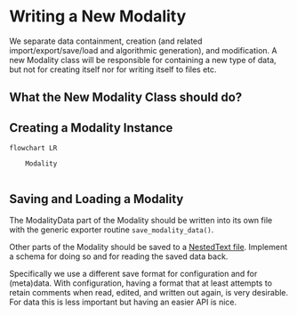# Writing a New Modality

We separate data containment, creation (and related import/export/save/load and algorithmic generation), and modification. A new Modality class will be responsible for containing a new type of data, but not for creating itself nor for writing itself to files etc.

## What the New Modality Class should do?

## Creating a Modality Instance

```mermaid
flowchart LR

    Modality


```

## Saving and Loading a Modality

The ModalityData part of the Modality should be written into its own file with the generic exporter routine `save_modality_data()`.

Other parts of the Modality should be saved to a [NestedText file](https://nestedtext.org/en/stable/). Implement a schema for doing so and for reading the saved data back.

Specifically we use a different save format for configuration and for (meta)data. With configuration, having a format that at least attempts to retain comments when read, edited, and written out again, is very desirable. For data this is less important but having an easier API is nice.
